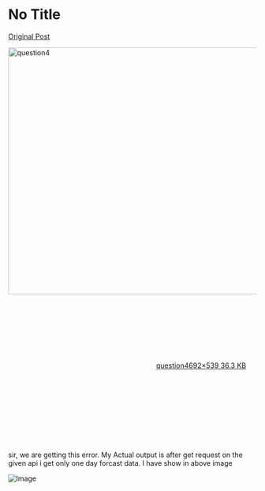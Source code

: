 # No Title

[Original Post](https://discourse.onlinedegree.iitm.ac.in/t/165959/158)

<p><div class="lightbox-wrapper"><a class="lightbox" href="https://europe1.discourse-cdn.com/flex013/uploads/iitm/original/3X/9/4/94da9d1e5e22ec3b7a7d0bd8017fae76736aa5c8.jpeg" data-download-href="/uploads/short-url/leP2GSOymBtPWgMAn5lwjnOYm5q.jpeg?dl=1" title="question4" rel="noopener nofollow ugc"><img src="https://europe1.discourse-cdn.com/flex013/uploads/iitm/optimized/3X/9/4/94da9d1e5e22ec3b7a7d0bd8017fae76736aa5c8_2_641x500.jpeg" alt="question4" data-base62-sha1="leP2GSOymBtPWgMAn5lwjnOYm5q" width="641" height="500" srcset="https://europe1.discourse-cdn.com/flex013/uploads/iitm/optimized/3X/9/4/94da9d1e5e22ec3b7a7d0bd8017fae76736aa5c8_2_641x500.jpeg, https://europe1.discourse-cdn.com/flex013/uploads/iitm/original/3X/9/4/94da9d1e5e22ec3b7a7d0bd8017fae76736aa5c8.jpeg 1.5x, https://europe1.discourse-cdn.com/flex013/uploads/iitm/original/3X/9/4/94da9d1e5e22ec3b7a7d0bd8017fae76736aa5c8.jpeg 2x" data-dominant-color="A2A4A7"><div class="meta"><svg class="fa d-icon d-icon-far-image svg-icon" aria-hidden="true"><use href="#far-image"></use></svg><span class="filename">question4</span><span class="informations">692×539 36.3 KB</span><svg class="fa d-icon d-icon-discourse-expand svg-icon" aria-hidden="true"><use href="#discourse-expand"></use></svg></div></a></div></p>
<p>sir,  we are getting this error. My  Actual output is after get request on the given api i get only one day forcast data. I have show in above image</p>

![Image](https://europe1.discourse-cdn.com/flex013/uploads/iitm/optimized/3X/9/4/94da9d1e5e22ec3b7a7d0bd8017fae76736aa5c8_2_641x500.jpeg)